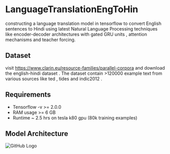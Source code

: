 # LanguageTranslationEngToHin
constructing a language translation model in tensorflow to convert English sentences to Hindi using latest Natural Language Processing techniques like encoder-decoder architectures with gated GRU units , attention mechanisms and teacher forcing.
## Dataset 
visit https://www.clarin.eu/resource-families/parallel-corpora and download the english-hindi dataset . The dataset contain >120000 example text from various sources like ted , tides and indic2012 .
## Requirements
* Tensorflow -v >= 2.0.0
* RAM usage >= 6 GB
* Runtime ~ 2.5 hrs on tesla k80 gpu (80k training examples)
## Model Architecture
![GitHub Logo](https://colah.github.io/posts/2015-08-Understanding-LSTMs/img/LSTM3-var-GRU.png)



